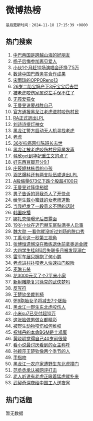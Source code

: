 # 微博热榜

`最后更新时间：2024-11-18 17:15:39 +0800`

## 热门搜索

1. [中巴两国是跨越山海的好朋友](https://m.weibo.cn/search?containerid=100103type%3D1%26t%3D10%26q%3D%23%E4%B8%AD%E5%B7%B4%E4%B8%A4%E5%9B%BD%E6%98%AF%E8%B7%A8%E8%B6%8A%E5%B1%B1%E6%B5%B7%E7%9A%84%E5%A5%BD%E6%9C%8B%E5%8F%8B%23&stream_entry_id=51&isnewpage=1&extparam=seat%3D1%26pos%3D0%26cate%3D10103%26q%3D%2523%25E4%25B8%25AD%25E5%25B7%25B4%25E4%25B8%25A4%25E5%259B%25BD%25E6%2598%25AF%25E8%25B7%25A8%25E8%25B6%258A%25E5%25B1%25B1%25E6%25B5%25B7%25E7%259A%2584%25E5%25A5%25BD%25E6%259C%258B%25E5%258F%258B%2523%26dgr%3D0%26filter_type%3Drealtimehot%26stream_entry_id%3D51%26c_type%3D51%26display_time%3D1731921337%26pre_seqid%3D1731921337793064186434)
1. [杨子后悔参加再见爱人](https://m.weibo.cn/search?containerid=100103type%3D1%26t%3D10%26q%3D%23%E6%9D%A8%E5%AD%90%E5%90%8E%E6%82%94%E5%8F%82%E5%8A%A0%E5%86%8D%E8%A7%81%E7%88%B1%E4%BA%BA%23&stream_entry_id=31&isnewpage=1&extparam=seat%3D1%26flag%3D1%26realpos%3D1%26lcate%3D5001%26pos%3D0%26band_rank%3D1%26cate%3D5001%26q%3D%2523%25E6%259D%25A8%25E5%25AD%2590%25E5%2590%258E%25E6%2582%2594%25E5%258F%2582%25E5%258A%25A0%25E5%2586%258D%25E8%25A7%2581%25E7%2588%25B1%25E4%25BA%25BA%2523%26dgr%3D0%26filter_type%3Drealtimehot%26stream_entry_id%3D31%26c_type%3D31%26display_time%3D1731921337%26pre_seqid%3D1731921337793064186434)
1. [小伙1个月赶10场演唱会还挣了5万](https://m.weibo.cn/search?containerid=100103type%3D1%26t%3D10%26q%3D%23%E5%B0%8F%E4%BC%991%E4%B8%AA%E6%9C%88%E8%B5%B610%E5%9C%BA%E6%BC%94%E5%94%B1%E4%BC%9A%E8%BF%98%E6%8C%A3%E4%BA%865%E4%B8%87%23&stream_entry_id=31&isnewpage=1&extparam=seat%3D1%26flag%3D1%26realpos%3D2%26lcate%3D5001%26pos%3D1%26band_rank%3D2%26cate%3D5001%26q%3D%2523%25E5%25B0%258F%25E4%25BC%25991%25E4%25B8%25AA%25E6%259C%2588%25E8%25B5%25B610%25E5%259C%25BA%25E6%25BC%2594%25E5%2594%25B1%25E4%25BC%259A%25E8%25BF%2598%25E6%258C%25A3%25E4%25BA%25865%25E4%25B8%2587%2523%26dgr%3D0%26filter_type%3Drealtimehot%26stream_entry_id%3D31%26c_type%3D31%26display_time%3D1731921337%26pre_seqid%3D1731921337793064186434)
1. [数读中国巴西务实合作成果](https://m.weibo.cn/search?containerid=100103type%3D1%26t%3D10%26q%3D%23%E6%95%B0%E8%AF%BB%E4%B8%AD%E5%9B%BD%E5%B7%B4%E8%A5%BF%E5%8A%A1%E5%AE%9E%E5%90%88%E4%BD%9C%E6%88%90%E6%9E%9C%23&stream_entry_id=31&isnewpage=1&extparam=seat%3D1%26flag%3D0%26realpos%3D3%26lcate%3D5001%26pos%3D2%26band_rank%3D3%26cate%3D5001%26q%3D%2523%25E6%2595%25B0%25E8%25AF%25BB%25E4%25B8%25AD%25E5%259B%25BD%25E5%25B7%25B4%25E8%25A5%25BF%25E5%258A%25A1%25E5%25AE%259E%25E5%2590%2588%25E4%25BD%259C%25E6%2588%2590%25E6%259E%259C%2523%26dgr%3D0%26filter_type%3Drealtimehot%26stream_entry_id%3D31%26c_type%3D31%26display_time%3D1731921337%26pre_seqid%3D1731921337793064186434)
1. [宋雨琦的OPPOReno13](https://m.weibo.cn/search?containerid=100103type%3D1%26t%3D10%26q%3D%23%E5%AE%8B%E9%9B%A8%E7%90%A6%E7%9A%84OPPOReno13%23&stream_entry_id=31&isnewpage=1&extparam=seat%3D1%26cate%3D5001%26topic_ad%3D1%26pos%3D3%26stream_entry_id%3D31%26lcate%3D5001%26band_rank%3D4%26is_ad_pos%3D1%26q%3D%2523%25E5%25AE%258B%25E9%259B%25A8%25E7%2590%25A6%25E7%259A%2584OPPOReno13%2523%26dgr%3D0%26filter_type%3Drealtimehot%26adid%3D264444%26c_type%3D31%26display_time%3D1731921337%26pre_seqid%3D1731921337793064186434)
1. [26岁二胎宝妈产下3斤宝宝后去世](https://m.weibo.cn/search?containerid=100103type%3D1%26t%3D10%26q%3D%2326%E5%B2%81%E4%BA%8C%E8%83%8E%E5%AE%9D%E5%A6%88%E4%BA%A7%E4%B8%8B3%E6%96%A4%E5%AE%9D%E5%AE%9D%E5%90%8E%E5%8E%BB%E4%B8%96%23&stream_entry_id=31&isnewpage=1&extparam=seat%3D1%26flag%3D1%26realpos%3D4%26lcate%3D5001%26pos%3D4%26band_rank%3D4%26cate%3D5001%26q%3D%252326%25E5%25B2%2581%25E4%25BA%258C%25E8%2583%258E%25E5%25AE%259D%25E5%25A6%2588%25E4%25BA%25A7%25E4%25B8%258B3%25E6%2596%25A4%25E5%25AE%259D%25E5%25AE%259D%25E5%2590%258E%25E5%258E%25BB%25E4%25B8%2596%2523%26dgr%3D0%26filter_type%3Drealtimehot%26stream_entry_id%3D31%26c_type%3D31%26display_time%3D1731921337%26pre_seqid%3D1731921337793064186434)
1. [被老虎咬伤家属说左手保不住了](https://m.weibo.cn/search?containerid=100103type%3D1%26t%3D10%26q%3D%23%E8%A2%AB%E8%80%81%E8%99%8E%E5%92%AC%E4%BC%A4%E5%AE%B6%E5%B1%9E%E8%AF%B4%E5%B7%A6%E6%89%8B%E4%BF%9D%E4%B8%8D%E4%BD%8F%E4%BA%86%23&stream_entry_id=31&isnewpage=1&extparam=seat%3D1%26flag%3D1%26realpos%3D5%26lcate%3D5001%26pos%3D5%26band_rank%3D5%26cate%3D5001%26q%3D%2523%25E8%25A2%25AB%25E8%2580%2581%25E8%2599%258E%25E5%2592%25AC%25E4%25BC%25A4%25E5%25AE%25B6%25E5%25B1%259E%25E8%25AF%25B4%25E5%25B7%25A6%25E6%2589%258B%25E4%25BF%259D%25E4%25B8%258D%25E4%25BD%258F%25E4%25BA%2586%2523%26dgr%3D0%26filter_type%3Drealtimehot%26stream_entry_id%3D31%26c_type%3D31%26display_time%3D1731921337%26pre_seqid%3D1731921337793064186434)
1. [无孩爱猫女](https://m.weibo.cn/search?containerid=100103type%3D1%26t%3D10%26q%3D%E6%97%A0%E5%AD%A9%E7%88%B1%E7%8C%AB%E5%A5%B3&stream_entry_id=31&isnewpage=1&extparam=seat%3D1%26flag%3D1%26realpos%3D6%26lcate%3D5001%26pos%3D6%26band_rank%3D6%26cate%3D5001%26q%3D%25E6%2597%25A0%25E5%25AD%25A9%25E7%2588%25B1%25E7%258C%25AB%25E5%25A5%25B3%26dgr%3D0%26filter_type%3Drealtimehot%26stream_entry_id%3D31%26c_type%3D31%26display_time%3D1731921337%26pre_seqid%3D1731921337793064186434)
1. [王曼昱说要战胜自己](https://m.weibo.cn/search?containerid=100103type%3D1%26t%3D10%26q%3D%23%E7%8E%8B%E6%9B%BC%E6%98%B1%E8%AF%B4%E8%A6%81%E6%88%98%E8%83%9C%E8%87%AA%E5%B7%B1%23&stream_entry_id=31&isnewpage=1&extparam=seat%3D1%26cate%3D5001%26pos%3D7%26dgr%3D0%26lcate%3D5001%26band_rank%3D7%26stream_entry_id%3D31%26q%3D%2523%25E7%258E%258B%25E6%259B%25BC%25E6%2598%25B1%25E8%25AF%25B4%25E8%25A6%2581%25E6%2588%2598%25E8%2583%259C%25E8%2587%25AA%25E5%25B7%25B1%2523%26is_ad_pos%3D1%26filter_type%3Drealtimehot%26adid%3D264546%26c_type%3D31%26display_time%3D1731921337%26pre_seqid%3D1731921337793064186434)
1. [官方通报黑龙江老虎进村咬伤村民](https://m.weibo.cn/search?containerid=100103type%3D1%26t%3D10%26q%3D%23%E5%AE%98%E6%96%B9%E9%80%9A%E6%8A%A5%E9%BB%91%E9%BE%99%E6%B1%9F%E8%80%81%E8%99%8E%E8%BF%9B%E6%9D%91%E5%92%AC%E4%BC%A4%E6%9D%91%E6%B0%91%23&stream_entry_id=31&isnewpage=1&extparam=seat%3D1%26flag%3D0%26realpos%3D7%26lcate%3D5001%26pos%3D8%26band_rank%3D7%26cate%3D5001%26q%3D%2523%25E5%25AE%2598%25E6%2596%25B9%25E9%2580%259A%25E6%258A%25A5%25E9%25BB%2591%25E9%25BE%2599%25E6%25B1%259F%25E8%2580%2581%25E8%2599%258E%25E8%25BF%259B%25E6%259D%2591%25E5%2592%25AC%25E4%25BC%25A4%25E6%259D%2591%25E6%25B0%2591%2523%26dgr%3D0%26filter_type%3Drealtimehot%26stream_entry_id%3D31%26c_type%3D31%26display_time%3D1731921337%26pre_seqid%3D1731921337793064186434)
1. [RA正式退出LPL](https://m.weibo.cn/search?containerid=100103type%3D1%26t%3D10%26q%3D%23RA%E6%AD%A3%E5%BC%8F%E9%80%80%E5%87%BALPL%23&stream_entry_id=31&isnewpage=1&extparam=seat%3D1%26flag%3D0%26realpos%3D8%26lcate%3D5001%26pos%3D9%26band_rank%3D8%26cate%3D5001%26q%3D%2523RA%25E6%25AD%25A3%25E5%25BC%258F%25E9%2580%2580%25E5%2587%25BALPL%2523%26dgr%3D0%26filter_type%3Drealtimehot%26stream_entry_id%3D31%26c_type%3D31%26display_time%3D1731921337%26pre_seqid%3D1731921337793064186434)
1. [刘诗诗提灯神女](https://m.weibo.cn/search?containerid=100103type%3D1%26t%3D10%26q%3D%23%E5%88%98%E8%AF%97%E8%AF%97%E6%8F%90%E7%81%AF%E7%A5%9E%E5%A5%B3%23&stream_entry_id=31&isnewpage=1&extparam=seat%3D1%26flag%3D0%26realpos%3D9%26lcate%3D5001%26pos%3D10%26band_rank%3D9%26cate%3D5001%26q%3D%2523%25E5%2588%2598%25E8%25AF%2597%25E8%25AF%2597%25E6%258F%2590%25E7%2581%25AF%25E7%25A5%259E%25E5%25A5%25B3%2523%26dgr%3D0%26filter_type%3Drealtimehot%26stream_entry_id%3D31%26c_type%3D31%26display_time%3D1731921337%26pre_seqid%3D1731921337793064186434)
1. [黑龙江警方启动无人机寻找老虎](https://m.weibo.cn/search?containerid=100103type%3D1%26t%3D10%26q%3D%23%E9%BB%91%E9%BE%99%E6%B1%9F%E8%AD%A6%E6%96%B9%E5%90%AF%E5%8A%A8%E6%97%A0%E4%BA%BA%E6%9C%BA%E5%AF%BB%E6%89%BE%E8%80%81%E8%99%8E%23&stream_entry_id=31&isnewpage=1&extparam=seat%3D1%26flag%3D1%26realpos%3D10%26lcate%3D5001%26pos%3D11%26band_rank%3D10%26cate%3D5001%26q%3D%2523%25E9%25BB%2591%25E9%25BE%2599%25E6%25B1%259F%25E8%25AD%25A6%25E6%2596%25B9%25E5%2590%25AF%25E5%258A%25A8%25E6%2597%25A0%25E4%25BA%25BA%25E6%259C%25BA%25E5%25AF%25BB%25E6%2589%25BE%25E8%2580%2581%25E8%2599%258E%2523%26dgr%3D0%26filter_type%3Drealtimehot%26stream_entry_id%3D31%26c_type%3D31%26display_time%3D1731921337%26pre_seqid%3D1731921337793064186434)
1. [老虎](https://m.weibo.cn/search?containerid=100103type%3D1%26t%3D10%26q%3D%E8%80%81%E8%99%8E&stream_entry_id=31&isnewpage=1&extparam=seat%3D1%26flag%3D2%26realpos%3D11%26lcate%3D5001%26pos%3D12%26band_rank%3D11%26cate%3D5001%26q%3D%25E8%2580%2581%25E8%2599%258E%26dgr%3D0%26filter_type%3Drealtimehot%26stream_entry_id%3D31%26c_type%3D31%26display_time%3D1731921337%26pre_seqid%3D1731921337793064186434)
1. [36岁抗癌网红陈班长去世](https://m.weibo.cn/search?containerid=100103type%3D1%26t%3D10%26q%3D%2336%E5%B2%81%E6%8A%97%E7%99%8C%E7%BD%91%E7%BA%A2%E9%99%88%E7%8F%AD%E9%95%BF%E5%8E%BB%E4%B8%96%23&stream_entry_id=31&isnewpage=1&extparam=seat%3D1%26flag%3D1%26realpos%3D12%26lcate%3D5001%26pos%3D13%26band_rank%3D12%26cate%3D5001%26q%3D%252336%25E5%25B2%2581%25E6%258A%2597%25E7%2599%258C%25E7%25BD%2591%25E7%25BA%25A2%25E9%2599%2588%25E7%258F%25AD%25E9%2595%25BF%25E5%258E%25BB%25E4%25B8%2596%2523%26dgr%3D0%26filter_type%3Drealtimehot%26stream_entry_id%3D31%26c_type%3D31%26display_time%3D1731921337%26pre_seqid%3D1731921337793064186434)
1. [黑龙江被老虎咬伤村民家属发声](https://m.weibo.cn/search?containerid=100103type%3D1%26t%3D10%26q%3D%23%E9%BB%91%E9%BE%99%E6%B1%9F%E8%A2%AB%E8%80%81%E8%99%8E%E5%92%AC%E4%BC%A4%E6%9D%91%E6%B0%91%E5%AE%B6%E5%B1%9E%E5%8F%91%E5%A3%B0%23&stream_entry_id=31&isnewpage=1&extparam=seat%3D1%26flag%3D0%26realpos%3D13%26lcate%3D5001%26pos%3D14%26band_rank%3D13%26cate%3D5001%26q%3D%2523%25E9%25BB%2591%25E9%25BE%2599%25E6%25B1%259F%25E8%25A2%25AB%25E8%2580%2581%25E8%2599%258E%25E5%2592%25AC%25E4%25BC%25A4%25E6%259D%2591%25E6%25B0%2591%25E5%25AE%25B6%25E5%25B1%259E%25E5%258F%2591%25E5%25A3%25B0%2523%26dgr%3D0%26filter_type%3Drealtimehot%26stream_entry_id%3D31%26c_type%3D31%26display_time%3D1731921337%26pre_seqid%3D1731921337793064186434)
1. [蒋欣get到华妃重生文的点了](https://m.weibo.cn/search?containerid=100103type%3D1%26t%3D10%26q%3D%23%E8%92%8B%E6%AC%A3get%E5%88%B0%E5%8D%8E%E5%A6%83%E9%87%8D%E7%94%9F%E6%96%87%E7%9A%84%E7%82%B9%E4%BA%86%23&stream_entry_id=31&isnewpage=1&extparam=seat%3D1%26flag%3D1%26realpos%3D14%26lcate%3D5001%26pos%3D15%26band_rank%3D14%26cate%3D5001%26q%3D%2523%25E8%2592%258B%25E6%25AC%25A3get%25E5%2588%25B0%25E5%258D%258E%25E5%25A6%2583%25E9%2587%258D%25E7%2594%259F%25E6%2596%2587%25E7%259A%2584%25E7%2582%25B9%25E4%25BA%2586%2523%26dgr%3D0%26filter_type%3Drealtimehot%26stream_entry_id%3D31%26c_type%3D31%26display_time%3D1731921337%26pre_seqid%3D1731921337793064186434)
1. [好东西豆瓣开分9.1](https://m.weibo.cn/search?containerid=100103type%3D1%26t%3D10%26q%3D%23%E5%A5%BD%E4%B8%9C%E8%A5%BF%E8%B1%86%E7%93%A3%E5%BC%80%E5%88%869.1%23&stream_entry_id=31&isnewpage=1&extparam=seat%3D1%26flag%3D0%26realpos%3D15%26lcate%3D5001%26pos%3D16%26band_rank%3D15%26cate%3D5001%26q%3D%2523%25E5%25A5%25BD%25E4%25B8%259C%25E8%25A5%25BF%25E8%25B1%2586%25E7%2593%25A3%25E5%25BC%2580%25E5%2588%25869.1%2523%26dgr%3D0%26filter_type%3Drealtimehot%26stream_entry_id%3D31%26c_type%3D31%26display_time%3D1731921337%26pre_seqid%3D1731921337793064186434)
1. [庄筱婷林栋哲的小孩](https://m.weibo.cn/search?containerid=100103type%3D1%26t%3D10%26q%3D%E5%BA%84%E7%AD%B1%E5%A9%B7%E6%9E%97%E6%A0%8B%E5%93%B2%E7%9A%84%E5%B0%8F%E5%AD%A9&stream_entry_id=31&isnewpage=1&extparam=seat%3D1%26flag%3D0%26realpos%3D16%26lcate%3D5001%26pos%3D17%26band_rank%3D16%26cate%3D5001%26q%3D%25E5%25BA%2584%25E7%25AD%25B1%25E5%25A9%25B7%25E6%259E%2597%25E6%25A0%258B%25E5%2593%25B2%25E7%259A%2584%25E5%25B0%258F%25E5%25AD%25A9%26dgr%3D0%26filter_type%3Drealtimehot%26stream_entry_id%3D31%26c_type%3D31%26display_time%3D1731921337%26pre_seqid%3D1731921337793064186434)
1. [涵艺爆料还有两支队伍或退出LPL](https://m.weibo.cn/search?containerid=100103type%3D1%26t%3D10%26q%3D%23%E6%B6%B5%E8%89%BA%E7%88%86%E6%96%99%E8%BF%98%E6%9C%89%E4%B8%A4%E6%94%AF%E9%98%9F%E4%BC%8D%E6%88%96%E9%80%80%E5%87%BALPL%23&stream_entry_id=31&isnewpage=1&extparam=seat%3D1%26flag%3D1%26realpos%3D17%26lcate%3D5001%26pos%3D18%26band_rank%3D17%26cate%3D5001%26q%3D%2523%25E6%25B6%25B5%25E8%2589%25BA%25E7%2588%2586%25E6%2596%2599%25E8%25BF%2598%25E6%259C%2589%25E4%25B8%25A4%25E6%2594%25AF%25E9%2598%259F%25E4%25BC%258D%25E6%2588%2596%25E9%2580%2580%25E5%2587%25BALPL%2523%26dgr%3D0%26filter_type%3Drealtimehot%26stream_entry_id%3D31%26c_type%3D31%26display_time%3D1731921337%26pre_seqid%3D1731921337793064186434)
1. [A股缩量673亿下跌个股超4100只](https://m.weibo.cn/search?containerid=100103type%3D1%26t%3D10%26q%3D%23A%E8%82%A1%E7%BC%A9%E9%87%8F673%E4%BA%BF%E4%B8%8B%E8%B7%8C%E4%B8%AA%E8%82%A1%E8%B6%854100%E5%8F%AA%23&stream_entry_id=31&isnewpage=1&extparam=seat%3D1%26flag%3D1%26realpos%3D18%26lcate%3D5001%26pos%3D19%26band_rank%3D18%26cate%3D5001%26q%3D%2523A%25E8%2582%25A1%25E7%25BC%25A9%25E9%2587%258F673%25E4%25BA%25BF%25E4%25B8%258B%25E8%25B7%258C%25E4%25B8%25AA%25E8%2582%25A1%25E8%25B6%25854100%25E5%258F%25AA%2523%26dgr%3D0%26filter_type%3Drealtimehot%26stream_entry_id%3D31%26c_type%3D31%26display_time%3D1731921337%26pre_seqid%3D1731921337793064186434)
1. [王曼昱对阵申裕斌](https://m.weibo.cn/search?containerid=100103type%3D1%26t%3D10%26q%3D%E7%8E%8B%E6%9B%BC%E6%98%B1%E5%AF%B9%E9%98%B5%E7%94%B3%E8%A3%95%E6%96%8C&stream_entry_id=31&isnewpage=1&extparam=seat%3D1%26flag%3D1%26realpos%3D19%26lcate%3D5001%26pos%3D20%26band_rank%3D19%26cate%3D5001%26q%3D%25E7%258E%258B%25E6%259B%25BC%25E6%2598%25B1%25E5%25AF%25B9%25E9%2598%25B5%25E7%2594%25B3%25E8%25A3%2595%25E6%2596%258C%26dgr%3D0%26filter_type%3Drealtimehot%26stream_entry_id%3D31%26c_type%3D31%26display_time%3D1731921337%26pre_seqid%3D1731921337793064186434)
1. [男子告诉的哥我杀人了开快点](https://m.weibo.cn/search?containerid=100103type%3D1%26t%3D10%26q%3D%23%E7%94%B7%E5%AD%90%E5%91%8A%E8%AF%89%E7%9A%84%E5%93%A5%E6%88%91%E6%9D%80%E4%BA%BA%E4%BA%86%E5%BC%80%E5%BF%AB%E7%82%B9%23&stream_entry_id=31&isnewpage=1&extparam=seat%3D1%26flag%3D1%26realpos%3D20%26lcate%3D5001%26pos%3D21%26band_rank%3D20%26cate%3D5001%26q%3D%2523%25E7%2594%25B7%25E5%25AD%2590%25E5%2591%258A%25E8%25AF%2589%25E7%259A%2584%25E5%2593%25A5%25E6%2588%2591%25E6%259D%2580%25E4%25BA%25BA%25E4%25BA%2586%25E5%25BC%2580%25E5%25BF%25AB%25E7%2582%25B9%2523%26dgr%3D0%26filter_type%3Drealtimehot%26stream_entry_id%3D31%26c_type%3D31%26display_time%3D1731921337%26pre_seqid%3D1731921337793064186434)
1. [给学生戴小蜜蜂的女老师道歉](https://m.weibo.cn/search?containerid=100103type%3D1%26t%3D10%26q%3D%23%E7%BB%99%E5%AD%A6%E7%94%9F%E6%88%B4%E5%B0%8F%E8%9C%9C%E8%9C%82%E7%9A%84%E5%A5%B3%E8%80%81%E5%B8%88%E9%81%93%E6%AD%89%23&stream_entry_id=31&isnewpage=1&extparam=seat%3D1%26flag%3D0%26realpos%3D21%26lcate%3D5001%26pos%3D22%26band_rank%3D21%26cate%3D5001%26q%3D%2523%25E7%25BB%2599%25E5%25AD%25A6%25E7%2594%259F%25E6%2588%25B4%25E5%25B0%258F%25E8%259C%259C%25E8%259C%2582%25E7%259A%2584%25E5%25A5%25B3%25E8%2580%2581%25E5%25B8%2588%25E9%2581%2593%25E6%25AD%2589%2523%26dgr%3D0%26filter_type%3Drealtimehot%26stream_entry_id%3D31%26c_type%3D31%26display_time%3D1731921337%26pre_seqid%3D1731921337793064186434)
1. [当我担发了一段意义不明的话时](https://m.weibo.cn/search?containerid=100103type%3D1%26t%3D10%26q%3D%E5%BD%93%E6%88%91%E6%8B%85%E5%8F%91%E4%BA%86%E4%B8%80%E6%AE%B5%E6%84%8F%E4%B9%89%E4%B8%8D%E6%98%8E%E7%9A%84%E8%AF%9D%E6%97%B6&stream_entry_id=31&isnewpage=1&extparam=seat%3D1%26flag%3D1%26realpos%3D22%26lcate%3D5001%26pos%3D23%26band_rank%3D22%26cate%3D5001%26q%3D%25E5%25BD%2593%25E6%2588%2591%25E6%258B%2585%25E5%258F%2591%25E4%25BA%2586%25E4%25B8%2580%25E6%25AE%25B5%25E6%2584%258F%25E4%25B9%2589%25E4%25B8%258D%25E6%2598%258E%25E7%259A%2584%25E8%25AF%259D%25E6%2597%25B6%26dgr%3D0%26filter_type%3Drealtimehot%26stream_entry_id%3D31%26c_type%3D31%26display_time%3D1731921337%26pre_seqid%3D1731921337793064186434)
1. [韩国吃播](https://m.weibo.cn/search?containerid=100103type%3D1%26t%3D10%26q%3D%E9%9F%A9%E5%9B%BD%E5%90%83%E6%92%AD&stream_entry_id=31&isnewpage=1&extparam=seat%3D1%26flag%3D1%26realpos%3D23%26lcate%3D5001%26pos%3D24%26band_rank%3D23%26cate%3D5001%26q%3D%25E9%259F%25A9%25E5%259B%25BD%25E5%2590%2583%25E6%2592%25AD%26dgr%3D0%26filter_type%3Drealtimehot%26stream_entry_id%3D31%26c_type%3D31%26display_time%3D1731921337%26pre_seqid%3D1731921337793064186434)
1. [娜扎恋情曝光后首露面](https://m.weibo.cn/search?containerid=100103type%3D1%26t%3D10%26q%3D%23%E5%A8%9C%E6%89%8E%E6%81%8B%E6%83%85%E6%9B%9D%E5%85%89%E5%90%8E%E9%A6%96%E9%9C%B2%E9%9D%A2%23&stream_entry_id=31&isnewpage=1&extparam=seat%3D1%26flag%3D2%26realpos%3D24%26lcate%3D5001%26pos%3D25%26band_rank%3D24%26cate%3D5001%26q%3D%2523%25E5%25A8%259C%25E6%2589%258E%25E6%2581%258B%25E6%2583%2585%25E6%259B%259D%25E5%2585%2589%25E5%2590%258E%25E9%25A6%2596%25E9%259C%25B2%25E9%259D%25A2%2523%26dgr%3D0%26filter_type%3Drealtimehot%26stream_entry_id%3D31%26c_type%3D31%26display_time%3D1731921337%26pre_seqid%3D1731921337793064186434)
1. [19岁小伙在迈巴赫车尾贴满寻人启事](https://m.weibo.cn/search?containerid=100103type%3D1%26t%3D10%26q%3D%2319%E5%B2%81%E5%B0%8F%E4%BC%99%E5%9C%A8%E8%BF%88%E5%B7%B4%E8%B5%AB%E8%BD%A6%E5%B0%BE%E8%B4%B4%E6%BB%A1%E5%AF%BB%E4%BA%BA%E5%90%AF%E4%BA%8B%23&stream_entry_id=31&isnewpage=1&extparam=seat%3D1%26flag%3D0%26realpos%3D25%26lcate%3D5001%26pos%3D26%26band_rank%3D25%26cate%3D5001%26q%3D%252319%25E5%25B2%2581%25E5%25B0%258F%25E4%25BC%2599%25E5%259C%25A8%25E8%25BF%2588%25E5%25B7%25B4%25E8%25B5%25AB%25E8%25BD%25A6%25E5%25B0%25BE%25E8%25B4%25B4%25E6%25BB%25A1%25E5%25AF%25BB%25E4%25BA%25BA%25E5%2590%25AF%25E4%25BA%258B%2523%26dgr%3D0%26filter_type%3Drealtimehot%26stream_entry_id%3D31%26c_type%3D31%26display_time%3D1731921337%26pre_seqid%3D1731921337793064186434)
1. [魏大勋 一看你就没听过刘旸的脱口秀](https://m.weibo.cn/search?containerid=100103type%3D1%26t%3D10%26q%3D%E9%AD%8F%E5%A4%A7%E5%8B%8B+%E4%B8%80%E7%9C%8B%E4%BD%A0%E5%B0%B1%E6%B2%A1%E5%90%AC%E8%BF%87%E5%88%98%E6%97%B8%E7%9A%84%E8%84%B1%E5%8F%A3%E7%A7%80&stream_entry_id=31&isnewpage=1&extparam=seat%3D1%26flag%3D1%26realpos%3D26%26lcate%3D5001%26pos%3D27%26band_rank%3D26%26cate%3D5001%26q%3D%25E9%25AD%258F%25E5%25A4%25A7%25E5%258B%258B%2520%25E4%25B8%2580%25E7%259C%258B%25E4%25BD%25A0%25E5%25B0%25B1%25E6%25B2%25A1%25E5%2590%25AC%25E8%25BF%2587%25E5%2588%2598%25E6%2597%25B8%25E7%259A%2584%25E8%2584%25B1%25E5%258F%25A3%25E7%25A7%2580%26dgr%3D0%26filter_type%3Drealtimehot%26stream_entry_id%3D31%26c_type%3D31%26display_time%3D1731921337%26pre_seqid%3D1731921337793064186434)
1. [丁禹兮这一秒第三视角](https://m.weibo.cn/search?containerid=100103type%3D1%26t%3D10%26q%3D%23%E4%B8%81%E7%A6%B9%E5%85%AE%E8%BF%99%E4%B8%80%E7%A7%92%E7%AC%AC%E4%B8%89%E8%A7%86%E8%A7%92%23&stream_entry_id=31&isnewpage=1&extparam=seat%3D1%26flag%3D1%26realpos%3D27%26lcate%3D5001%26pos%3D28%26band_rank%3D27%26cate%3D5001%26q%3D%2523%25E4%25B8%2581%25E7%25A6%25B9%25E5%2585%25AE%25E8%25BF%2599%25E4%25B8%2580%25E7%25A7%2592%25E7%25AC%25AC%25E4%25B8%2589%25E8%25A7%2586%25E8%25A7%2592%2523%26dgr%3D0%26filter_type%3Drealtimehot%26stream_entry_id%3D31%26c_type%3D31%26display_time%3D1731921337%26pre_seqid%3D1731921337793064186434)
1. [张博恒遗憾没在教练退休前拿奥运金牌](https://m.weibo.cn/search?containerid=100103type%3D1%26t%3D10%26q%3D%23%E5%BC%A0%E5%8D%9A%E6%81%92%E9%81%97%E6%86%BE%E6%B2%A1%E5%9C%A8%E6%95%99%E7%BB%83%E9%80%80%E4%BC%91%E5%89%8D%E6%8B%BF%E5%A5%A5%E8%BF%90%E9%87%91%E7%89%8C%23&stream_entry_id=31&isnewpage=1&extparam=seat%3D1%26flag%3D1%26realpos%3D28%26lcate%3D5001%26pos%3D29%26band_rank%3D28%26cate%3D5001%26q%3D%2523%25E5%25BC%25A0%25E5%258D%259A%25E6%2581%2592%25E9%2581%2597%25E6%2586%25BE%25E6%25B2%25A1%25E5%259C%25A8%25E6%2595%2599%25E7%25BB%2583%25E9%2580%2580%25E4%25BC%2591%25E5%2589%258D%25E6%258B%25BF%25E5%25A5%25A5%25E8%25BF%2590%25E9%2587%2591%25E7%2589%258C%2523%26dgr%3D0%26filter_type%3Drealtimehot%26stream_entry_id%3D31%26c_type%3D31%26display_time%3D1731921337%26pre_seqid%3D1731921337793064186434)
1. [大四学生挂8科后失联多月被发现溺亡](https://m.weibo.cn/search?containerid=100103type%3D1%26t%3D10%26q%3D%23%E5%A4%A7%E5%9B%9B%E5%AD%A6%E7%94%9F%E6%8C%828%E7%A7%91%E5%90%8E%E5%A4%B1%E8%81%94%E5%A4%9A%E6%9C%88%E8%A2%AB%E5%8F%91%E7%8E%B0%E6%BA%BA%E4%BA%A1%23&stream_entry_id=31&isnewpage=1&extparam=seat%3D1%26flag%3D1%26realpos%3D29%26lcate%3D5001%26pos%3D30%26band_rank%3D29%26cate%3D5001%26q%3D%2523%25E5%25A4%25A7%25E5%259B%259B%25E5%25AD%25A6%25E7%2594%259F%25E6%258C%25828%25E7%25A7%2591%25E5%2590%258E%25E5%25A4%25B1%25E8%2581%2594%25E5%25A4%259A%25E6%259C%2588%25E8%25A2%25AB%25E5%258F%2591%25E7%258E%25B0%25E6%25BA%25BA%25E4%25BA%25A1%2523%26dgr%3D0%26filter_type%3Drealtimehot%26stream_entry_id%3D31%26c_type%3D31%26display_time%3D1731921337%26pre_seqid%3D1731921337793064186434)
1. [雷军车展只拥抱了何小鹏](https://m.weibo.cn/search?containerid=100103type%3D1%26t%3D10%26q%3D%23%E9%9B%B7%E5%86%9B%E8%BD%A6%E5%B1%95%E5%8F%AA%E6%8B%A5%E6%8A%B1%E4%BA%86%E4%BD%95%E5%B0%8F%E9%B9%8F%23&stream_entry_id=31&isnewpage=1&extparam=seat%3D1%26flag%3D0%26cate%3D5001%26pos%3D31%26lcate%3D5001%26stream_entry_id%3D31%26band_rank%3D30%26realpos%3D30%26q%3D%2523%25E9%259B%25B7%25E5%2586%259B%25E8%25BD%25A6%25E5%25B1%2595%25E5%258F%25AA%25E6%258B%25A5%25E6%258A%25B1%25E4%25BA%2586%25E4%25BD%2595%25E5%25B0%258F%25E9%25B9%258F%2523%26dgr%3D0%26filter_type%3Drealtimehot%26adid%3D264512%26c_type%3D31%26display_time%3D1731921337%26pre_seqid%3D1731921337793064186434)
1. [老虎进村扑咬老人快速拉门脱险](https://m.weibo.cn/search?containerid=100103type%3D1%26t%3D10%26q%3D%23%E8%80%81%E8%99%8E%E8%BF%9B%E6%9D%91%E6%89%91%E5%92%AC%E8%80%81%E4%BA%BA%E5%BF%AB%E9%80%9F%E6%8B%89%E9%97%A8%E8%84%B1%E9%99%A9%23&stream_entry_id=31&isnewpage=1&extparam=seat%3D1%26flag%3D0%26realpos%3D31%26lcate%3D5001%26pos%3D32%26band_rank%3D31%26cate%3D5001%26q%3D%2523%25E8%2580%2581%25E8%2599%258E%25E8%25BF%259B%25E6%259D%2591%25E6%2589%2591%25E5%2592%25AC%25E8%2580%2581%25E4%25BA%25BA%25E5%25BF%25AB%25E9%2580%259F%25E6%258B%2589%25E9%2597%25A8%25E8%2584%25B1%25E9%2599%25A9%2523%26dgr%3D0%26filter_type%3Drealtimehot%26stream_entry_id%3D31%26c_type%3D31%26display_time%3D1731921337%26pre_seqid%3D1731921337793064186434)
1. [麦琳五杀](https://m.weibo.cn/search?containerid=100103type%3D1%26t%3D10%26q%3D%23%E9%BA%A6%E7%90%B3%E4%BA%94%E6%9D%80%23&stream_entry_id=31&isnewpage=1&extparam=seat%3D1%26flag%3D0%26realpos%3D32%26lcate%3D5001%26pos%3D33%26band_rank%3D32%26cate%3D5001%26q%3D%2523%25E9%25BA%25A6%25E7%2590%25B3%25E4%25BA%2594%25E6%259D%2580%2523%26dgr%3D0%26filter_type%3Drealtimehot%26stream_entry_id%3D31%26c_type%3D31%26display_time%3D1731921337%26pre_seqid%3D1731921337793064186434)
1. [花3000元买了个7平米小家](https://m.weibo.cn/search?containerid=100103type%3D1%26t%3D10%26q%3D%E8%8A%B13000%E5%85%83%E4%B9%B0%E4%BA%86%E4%B8%AA7%E5%B9%B3%E7%B1%B3%E5%B0%8F%E5%AE%B6&stream_entry_id=31&isnewpage=1&extparam=seat%3D1%26flag%3D1%26realpos%3D33%26lcate%3D5001%26pos%3D34%26band_rank%3D33%26cate%3D5001%26q%3D%25E8%258A%25B13000%25E5%2585%2583%25E4%25B9%25B0%25E4%25BA%2586%25E4%25B8%25AA7%25E5%25B9%25B3%25E7%25B1%25B3%25E5%25B0%258F%25E5%25AE%25B6%26dgr%3D0%26filter_type%3Drealtimehot%26stream_entry_id%3D31%26c_type%3D31%26display_time%3D1731921337%26pre_seqid%3D1731921337793064186434)
1. [新射雕能复兴徐克的武侠梦吗](https://m.weibo.cn/search?containerid=100103type%3D1%26t%3D10%26q%3D%23%E6%96%B0%E5%B0%84%E9%9B%95%E8%83%BD%E5%A4%8D%E5%85%B4%E5%BE%90%E5%85%8B%E7%9A%84%E6%AD%A6%E4%BE%A0%E6%A2%A6%E5%90%97%23&stream_entry_id=31&isnewpage=1&extparam=seat%3D1%26flag%3D1%26realpos%3D34%26lcate%3D5001%26pos%3D35%26band_rank%3D34%26cate%3D5001%26q%3D%2523%25E6%2596%25B0%25E5%25B0%2584%25E9%259B%2595%25E8%2583%25BD%25E5%25A4%258D%25E5%2585%25B4%25E5%25BE%2590%25E5%2585%258B%25E7%259A%2584%25E6%25AD%25A6%25E4%25BE%25A0%25E6%25A2%25A6%25E5%2590%2597%2523%26dgr%3D0%26filter_type%3Drealtimehot%26stream_entry_id%3D31%26c_type%3D31%26display_time%3D1731921337%26pre_seqid%3D1731921337793064186434)
1. [反写符](https://m.weibo.cn/search?containerid=100103type%3D1%26t%3D10%26q%3D%E5%8F%8D%E5%86%99%E7%AC%A6&stream_entry_id=31&isnewpage=1&extparam=seat%3D1%26flag%3D1%26realpos%3D35%26lcate%3D5001%26pos%3D36%26band_rank%3D35%26cate%3D5001%26q%3D%25E5%258F%258D%25E5%2586%2599%25E7%25AC%25A6%26dgr%3D0%26filter_type%3Drealtimehot%26stream_entry_id%3D31%26c_type%3D31%26display_time%3D1731921337%26pre_seqid%3D1731921337793064186434)
1. [王楚钦坐裁判椅](https://m.weibo.cn/search?containerid=100103type%3D1%26t%3D10%26q%3D%E7%8E%8B%E6%A5%9A%E9%92%A6%E5%9D%90%E8%A3%81%E5%88%A4%E6%A4%85&stream_entry_id=31&isnewpage=1&extparam=seat%3D1%26flag%3D0%26realpos%3D36%26lcate%3D5001%26pos%3D37%26band_rank%3D36%26cate%3D5001%26q%3D%25E7%258E%258B%25E6%25A5%259A%25E9%2592%25A6%25E5%259D%2590%25E8%25A3%2581%25E5%2588%25A4%25E6%25A4%2585%26dgr%3D0%26filter_type%3Drealtimehot%26stream_entry_id%3D31%26c_type%3D31%26display_time%3D1731921337%26pre_seqid%3D1731921337793064186434)
1. [怀9胞胎女子将减去7个胚胎](https://m.weibo.cn/search?containerid=100103type%3D1%26t%3D10%26q%3D%23%E6%80%809%E8%83%9E%E8%83%8E%E5%A5%B3%E5%AD%90%E5%B0%86%E5%87%8F%E5%8E%BB7%E4%B8%AA%E8%83%9A%E8%83%8E%23&stream_entry_id=31&isnewpage=1&extparam=seat%3D1%26flag%3D0%26realpos%3D37%26lcate%3D5001%26pos%3D38%26band_rank%3D37%26cate%3D5001%26q%3D%2523%25E6%2580%25809%25E8%2583%259E%25E8%2583%258E%25E5%25A5%25B3%25E5%25AD%2590%25E5%25B0%2586%25E5%2587%258F%25E5%258E%25BB7%25E4%25B8%25AA%25E8%2583%259A%25E8%2583%258E%2523%26dgr%3D0%26filter_type%3Drealtimehot%26stream_entry_id%3D31%26c_type%3D31%26display_time%3D1731921337%26pre_seqid%3D1731921337793064186434)
1. [黑龙江一野生东北虎咬伤人](https://m.weibo.cn/search?containerid=100103type%3D1%26t%3D10%26q%3D%23%E9%BB%91%E9%BE%99%E6%B1%9F%E4%B8%80%E9%87%8E%E7%94%9F%E4%B8%9C%E5%8C%97%E8%99%8E%E5%92%AC%E4%BC%A4%E4%BA%BA%23&stream_entry_id=31&isnewpage=1&extparam=seat%3D1%26flag%3D0%26realpos%3D38%26lcate%3D5001%26pos%3D39%26band_rank%3D38%26cate%3D5001%26q%3D%2523%25E9%25BB%2591%25E9%25BE%2599%25E6%25B1%259F%25E4%25B8%2580%25E9%2587%258E%25E7%2594%259F%25E4%25B8%259C%25E5%258C%2597%25E8%2599%258E%25E5%2592%25AC%25E4%25BC%25A4%25E4%25BA%25BA%2523%26dgr%3D0%26filter_type%3Drealtimehot%26stream_entry_id%3D31%26c_type%3D31%26display_time%3D1731921337%26pre_seqid%3D1731921337793064186434)
1. [小米su7已交付超10万](https://m.weibo.cn/search?containerid=100103type%3D1%26t%3D10%26q%3D%23%E5%B0%8F%E7%B1%B3su7%E5%B7%B2%E4%BA%A4%E4%BB%98%E8%B6%8510%E4%B8%87%23&stream_entry_id=31&isnewpage=1&extparam=seat%3D1%26flag%3D1%26realpos%3D39%26lcate%3D5001%26pos%3D40%26band_rank%3D39%26cate%3D5001%26q%3D%2523%25E5%25B0%258F%25E7%25B1%25B3su7%25E5%25B7%25B2%25E4%25BA%25A4%25E4%25BB%2598%25E8%25B6%258510%25E4%25B8%2587%2523%26dgr%3D0%26filter_type%3Drealtimehot%26stream_entry_id%3D31%26c_type%3D31%26display_time%3D1731921337%26pre_seqid%3D1731921337793064186434)
1. [这张脸做男做女都精彩](https://m.weibo.cn/search?containerid=100103type%3D1%26t%3D10%26q%3D%23%E8%BF%99%E5%BC%A0%E8%84%B8%E5%81%9A%E7%94%B7%E5%81%9A%E5%A5%B3%E9%83%BD%E7%B2%BE%E5%BD%A9%23&stream_entry_id=31&isnewpage=1&extparam=seat%3D1%26flag%3D0%26realpos%3D40%26lcate%3D5001%26pos%3D41%26band_rank%3D40%26cate%3D5001%26q%3D%2523%25E8%25BF%2599%25E5%25BC%25A0%25E8%2584%25B8%25E5%2581%259A%25E7%2594%25B7%25E5%2581%259A%25E5%25A5%25B3%25E9%2583%25BD%25E7%25B2%25BE%25E5%25BD%25A9%2523%26dgr%3D0%26filter_type%3Drealtimehot%26stream_entry_id%3D31%26c_type%3D31%26display_time%3D1731921337%26pre_seqid%3D1731921337793064186434)
1. [被野生动物咬伤如何维权](https://m.weibo.cn/search?containerid=100103type%3D1%26t%3D10%26q%3D%23%E8%A2%AB%E9%87%8E%E7%94%9F%E5%8A%A8%E7%89%A9%E5%92%AC%E4%BC%A4%E5%A6%82%E4%BD%95%E7%BB%B4%E6%9D%83%23&stream_entry_id=31&isnewpage=1&extparam=seat%3D1%26flag%3D1%26realpos%3D41%26lcate%3D5001%26pos%3D42%26band_rank%3D41%26cate%3D5001%26q%3D%2523%25E8%25A2%25AB%25E9%2587%258E%25E7%2594%259F%25E5%258A%25A8%25E7%2589%25A9%25E5%2592%25AC%25E4%25BC%25A4%25E5%25A6%2582%25E4%25BD%2595%25E7%25BB%25B4%25E6%259D%2583%2523%26dgr%3D0%26filter_type%3Drealtimehot%26stream_entry_id%3D31%26c_type%3D31%26display_time%3D1731921337%26pre_seqid%3D1731921337793064186434)
1. [祝绪丹的本命BGM是土鸡蛋](https://m.weibo.cn/search?containerid=100103type%3D1%26t%3D10%26q%3D%E7%A5%9D%E7%BB%AA%E4%B8%B9%E7%9A%84%E6%9C%AC%E5%91%BDBGM%E6%98%AF%E5%9C%9F%E9%B8%A1%E8%9B%8B&stream_entry_id=31&isnewpage=1&extparam=seat%3D1%26flag%3D1%26realpos%3D42%26lcate%3D5001%26pos%3D43%26band_rank%3D42%26cate%3D5001%26q%3D%25E7%25A5%259D%25E7%25BB%25AA%25E4%25B8%25B9%25E7%259A%2584%25E6%259C%25AC%25E5%2591%25BDBGM%25E6%2598%25AF%25E5%259C%259F%25E9%25B8%25A1%25E8%259B%258B%26dgr%3D0%26filter_type%3Drealtimehot%26stream_entry_id%3D31%26c_type%3D31%26display_time%3D1731921337%26pre_seqid%3D1731921337793064186434)
1. [黄晓明觉得自己40岁前很傻](https://m.weibo.cn/search?containerid=100103type%3D1%26t%3D10%26q%3D%23%E9%BB%84%E6%99%93%E6%98%8E%E8%A7%89%E5%BE%97%E8%87%AA%E5%B7%B140%E5%B2%81%E5%89%8D%E5%BE%88%E5%82%BB%23&stream_entry_id=31&isnewpage=1&extparam=seat%3D1%26flag%3D0%26realpos%3D43%26lcate%3D5001%26pos%3D44%26band_rank%3D43%26cate%3D5001%26q%3D%2523%25E9%25BB%2584%25E6%2599%2593%25E6%2598%258E%25E8%25A7%2589%25E5%25BE%2597%25E8%2587%25AA%25E5%25B7%25B140%25E5%25B2%2581%25E5%2589%258D%25E5%25BE%2588%25E5%2582%25BB%2523%26dgr%3D0%26filter_type%3Drealtimehot%26stream_entry_id%3D31%26c_type%3D31%26display_time%3D1731921337%26pre_seqid%3D1731921337793064186434)
1. [看小说最讨厌看到的女主称呼](https://m.weibo.cn/search?containerid=100103type%3D1%26t%3D10%26q%3D%E7%9C%8B%E5%B0%8F%E8%AF%B4%E6%9C%80%E8%AE%A8%E5%8E%8C%E7%9C%8B%E5%88%B0%E7%9A%84%E5%A5%B3%E4%B8%BB%E7%A7%B0%E5%91%BC&stream_entry_id=31&isnewpage=1&extparam=seat%3D1%26flag%3D1%26realpos%3D44%26lcate%3D5001%26pos%3D45%26band_rank%3D44%26cate%3D5001%26q%3D%25E7%259C%258B%25E5%25B0%258F%25E8%25AF%25B4%25E6%259C%2580%25E8%25AE%25A8%25E5%258E%258C%25E7%259C%258B%25E5%2588%25B0%25E7%259A%2584%25E5%25A5%25B3%25E4%25B8%25BB%25E7%25A7%25B0%25E5%2591%25BC%26dgr%3D0%26filter_type%3Drealtimehot%26stream_entry_id%3D31%26c_type%3D31%26display_time%3D1731921337%26pre_seqid%3D1731921337793064186434)
1. [孙颖莎王楚钦像两个季节的人](https://m.weibo.cn/search?containerid=100103type%3D1%26t%3D10%26q%3D%23%E5%AD%99%E9%A2%96%E8%8E%8E%E7%8E%8B%E6%A5%9A%E9%92%A6%E5%83%8F%E4%B8%A4%E4%B8%AA%E5%AD%A3%E8%8A%82%E7%9A%84%E4%BA%BA%23&stream_entry_id=31&isnewpage=1&extparam=seat%3D1%26flag%3D0%26realpos%3D45%26lcate%3D5001%26pos%3D46%26band_rank%3D45%26cate%3D5001%26q%3D%2523%25E5%25AD%2599%25E9%25A2%2596%25E8%258E%258E%25E7%258E%258B%25E6%25A5%259A%25E9%2592%25A6%25E5%2583%258F%25E4%25B8%25A4%25E4%25B8%25AA%25E5%25AD%25A3%25E8%258A%2582%25E7%259A%2584%25E4%25BA%25BA%2523%26dgr%3D0%26filter_type%3Drealtimehot%26stream_entry_id%3D31%26c_type%3D31%26display_time%3D1731921337%26pre_seqid%3D1731921337793064186434)
1. [手指吻](https://m.weibo.cn/search?containerid=100103type%3D1%26t%3D10%26q%3D%E6%89%8B%E6%8C%87%E5%90%BB&stream_entry_id=31&isnewpage=1&extparam=seat%3D1%26flag%3D0%26realpos%3D46%26lcate%3D5001%26pos%3D47%26band_rank%3D46%26cate%3D5001%26q%3D%25E6%2589%258B%25E6%258C%2587%25E5%2590%25BB%26dgr%3D0%26filter_type%3Drealtimehot%26stream_entry_id%3D31%26c_type%3D31%26display_time%3D1731921337%26pre_seqid%3D1731921337793064186434)
1. [黑龙江一农户家遭野生东北虎撞门](https://m.weibo.cn/search?containerid=100103type%3D1%26t%3D10%26q%3D%23%E9%BB%91%E9%BE%99%E6%B1%9F%E4%B8%80%E5%86%9C%E6%88%B7%E5%AE%B6%E9%81%AD%E9%87%8E%E7%94%9F%E4%B8%9C%E5%8C%97%E8%99%8E%E6%92%9E%E9%97%A8%23&stream_entry_id=31&isnewpage=1&extparam=seat%3D1%26flag%3D0%26realpos%3D47%26lcate%3D5001%26pos%3D48%26band_rank%3D47%26cate%3D5001%26q%3D%2523%25E9%25BB%2591%25E9%25BE%2599%25E6%25B1%259F%25E4%25B8%2580%25E5%2586%259C%25E6%2588%25B7%25E5%25AE%25B6%25E9%2581%25AD%25E9%2587%258E%25E7%2594%259F%25E4%25B8%259C%25E5%258C%2597%25E8%2599%258E%25E6%2592%259E%25E9%2597%25A8%2523%26dgr%3D0%26filter_type%3Drealtimehot%26stream_entry_id%3D31%26c_type%3D31%26display_time%3D1731921337%26pre_seqid%3D1731921337793064186434)
1. [范丞丞承认被网评打击](https://m.weibo.cn/search?containerid=100103type%3D1%26t%3D10%26q%3D%23%E8%8C%83%E4%B8%9E%E4%B8%9E%E6%89%BF%E8%AE%A4%E8%A2%AB%E7%BD%91%E8%AF%84%E6%89%93%E5%87%BB%23&stream_entry_id=31&isnewpage=1&extparam=seat%3D1%26flag%3D0%26realpos%3D48%26lcate%3D5001%26pos%3D49%26band_rank%3D48%26cate%3D5001%26q%3D%2523%25E8%258C%2583%25E4%25B8%259E%25E4%25B8%259E%25E6%2589%25BF%25E8%25AE%25A4%25E8%25A2%25AB%25E7%25BD%2591%25E8%25AF%2584%25E6%2589%2593%25E5%2587%25BB%2523%26dgr%3D0%26filter_type%3Drealtimehot%26stream_entry_id%3D31%26c_type%3D31%26display_time%3D1731921337%26pre_seqid%3D1731921337793064186434)
1. [老人听说有老虎正瞅着猛虎就扑来](https://m.weibo.cn/search?containerid=100103type%3D1%26t%3D10%26q%3D%23%E8%80%81%E4%BA%BA%E5%90%AC%E8%AF%B4%E6%9C%89%E8%80%81%E8%99%8E%E6%AD%A3%E7%9E%85%E7%9D%80%E7%8C%9B%E8%99%8E%E5%B0%B1%E6%89%91%E6%9D%A5%23&stream_entry_id=31&isnewpage=1&extparam=seat%3D1%26flag%3D1%26realpos%3D49%26lcate%3D5001%26pos%3D50%26band_rank%3D49%26cate%3D5001%26q%3D%2523%25E8%2580%2581%25E4%25BA%25BA%25E5%2590%25AC%25E8%25AF%25B4%25E6%259C%2589%25E8%2580%2581%25E8%2599%258E%25E6%25AD%25A3%25E7%259E%2585%25E7%259D%2580%25E7%258C%259B%25E8%2599%258E%25E5%25B0%25B1%25E6%2589%2591%25E6%259D%25A5%2523%26dgr%3D0%26filter_type%3Drealtimehot%26stream_entry_id%3D31%26c_type%3D31%26display_time%3D1731921337%26pre_seqid%3D1731921337793064186434)
1. [武契奇深夜给中国工人送夜宵](https://m.weibo.cn/search?containerid=100103type%3D1%26t%3D10%26q%3D%23%E6%AD%A6%E5%A5%91%E5%A5%87%E6%B7%B1%E5%A4%9C%E7%BB%99%E4%B8%AD%E5%9B%BD%E5%B7%A5%E4%BA%BA%E9%80%81%E5%A4%9C%E5%AE%B5%23&stream_entry_id=31&isnewpage=1&extparam=seat%3D1%26flag%3D0%26realpos%3D50%26lcate%3D5001%26pos%3D51%26band_rank%3D50%26cate%3D5001%26q%3D%2523%25E6%25AD%25A6%25E5%25A5%2591%25E5%25A5%2587%25E6%25B7%25B1%25E5%25A4%259C%25E7%25BB%2599%25E4%25B8%25AD%25E5%259B%25BD%25E5%25B7%25A5%25E4%25BA%25BA%25E9%2580%2581%25E5%25A4%259C%25E5%25AE%25B5%2523%26dgr%3D0%26filter_type%3Drealtimehot%26stream_entry_id%3D31%26c_type%3D31%26display_time%3D1731921337%26pre_seqid%3D1731921337793064186434)

## 热门话题

暂无数据
